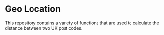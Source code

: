 # Geo Location

This repository contains a variety of functions that are used to calculate the distance between two UK post codes.
